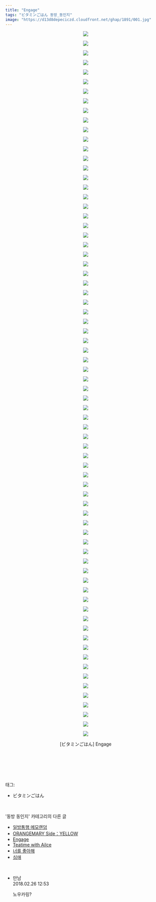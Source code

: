 ```yaml
---
title: "Engage"
tags: "ビタミンごはん 동방_동인지"
image: "https://d13d8depeciczd.cloudfront.net/ghap/1891/001.jpg"
---
```

<div class="article">
<p style="text-align: center; clear: none; float: none;"><img src="{{ site.imgserver12 }}/ghap/1891/001.jpg"/></p>
<p style="text-align: center; clear: none; float: none;"><img src="{{ site.imgserver12 }}/ghap/1891/002.jpg"/></p>
<p style="text-align: center; clear: none; float: none;"><img src="{{ site.imgserver12 }}/ghap/1891/003.jpg"/></p>
<p style="text-align: center; clear: none; float: none;"><img src="{{ site.imgserver12 }}/ghap/1891/004.jpg"/></p>
<p style="text-align: center; clear: none; float: none;"><img src="{{ site.imgserver12 }}/ghap/1891/005.jpg"/></p>
<p style="text-align: center; clear: none; float: none;"><img src="{{ site.imgserver12 }}/ghap/1891/006.jpg"/></p>
<p style="text-align: center; clear: none; float: none;"><img src="{{ site.imgserver12 }}/ghap/1891/007.jpg"/></p>
<p style="text-align: center; clear: none; float: none;"><img src="{{ site.imgserver12 }}/ghap/1891/008.jpg"/></p>
<p style="text-align: center; clear: none; float: none;"><img src="{{ site.imgserver12 }}/ghap/1891/009.jpg"/></p>
<p style="text-align: center; clear: none; float: none;"><img src="{{ site.imgserver12 }}/ghap/1891/010.jpg"/></p>
<p style="text-align: center; clear: none; float: none;"><img src="{{ site.imgserver12 }}/ghap/1891/011.jpg"/></p>
<p style="text-align: center; clear: none; float: none;"><img src="{{ site.imgserver12 }}/ghap/1891/012.jpg"/></p>
<p style="text-align: center; clear: none; float: none;"><img src="{{ site.imgserver12 }}/ghap/1891/013.jpg"/></p>
<p style="text-align: center; clear: none; float: none;"><img src="{{ site.imgserver12 }}/ghap/1891/014.jpg"/></p>
<p style="text-align: center; clear: none; float: none;"><img src="{{ site.imgserver12 }}/ghap/1891/015.jpg"/></p>
<p style="text-align: center; clear: none; float: none;"><img src="{{ site.imgserver12 }}/ghap/1891/016.jpg"/></p>
<p style="text-align: center; clear: none; float: none;"><img src="{{ site.imgserver12 }}/ghap/1891/017.jpg"/></p>
<p style="text-align: center; clear: none; float: none;"><img src="{{ site.imgserver12 }}/ghap/1891/018.jpg"/></p>
<p style="text-align: center; clear: none; float: none;"><img src="{{ site.imgserver12 }}/ghap/1891/019.jpg"/></p>
<p style="text-align: center; clear: none; float: none;"><img src="{{ site.imgserver12 }}/ghap/1891/020.jpg"/></p>
<p style="text-align: center; clear: none; float: none;"><img src="{{ site.imgserver12 }}/ghap/1891/021.jpg"/></p>
<p style="text-align: center; clear: none; float: none;"><img src="{{ site.imgserver12 }}/ghap/1891/022.jpg"/></p>
<p style="text-align: center; clear: none; float: none;"><img src="{{ site.imgserver12 }}/ghap/1891/023.jpg"/></p>
<p style="text-align: center; clear: none; float: none;"><img src="{{ site.imgserver12 }}/ghap/1891/024.jpg"/></p>
<p style="text-align: center; clear: none; float: none;"><img src="{{ site.imgserver12 }}/ghap/1891/025.jpg"/></p>
<p style="text-align: center; clear: none; float: none;"><img src="{{ site.imgserver12 }}/ghap/1891/026.jpg"/></p>
<p style="text-align: center; clear: none; float: none;"><img src="{{ site.imgserver12 }}/ghap/1891/027.jpg"/></p>
<p style="text-align: center; clear: none; float: none;"><img src="{{ site.imgserver12 }}/ghap/1891/028.jpg"/></p>
<p style="text-align: center; clear: none; float: none;"><img src="{{ site.imgserver12 }}/ghap/1891/029.jpg"/></p>
<p style="text-align: center; clear: none; float: none;"><img src="{{ site.imgserver12 }}/ghap/1891/030.jpg"/></p>
<p style="text-align: center; clear: none; float: none;"><img src="{{ site.imgserver12 }}/ghap/1891/031.jpg"/></p>
<p style="text-align: center; clear: none; float: none;"><img src="{{ site.imgserver12 }}/ghap/1891/032.jpg"/></p>
<p style="text-align: center; clear: none; float: none;"><img src="{{ site.imgserver12 }}/ghap/1891/033.jpg"/></p>
<p style="text-align: center; clear: none; float: none;"><img src="{{ site.imgserver12 }}/ghap/1891/034.jpg"/></p>
<p style="text-align: center; clear: none; float: none;"><img src="{{ site.imgserver12 }}/ghap/1891/035.jpg"/></p>
<p style="text-align: center; clear: none; float: none;"><img src="{{ site.imgserver12 }}/ghap/1891/036.jpg"/></p>
<p style="text-align: center; clear: none; float: none;"><img src="{{ site.imgserver12 }}/ghap/1891/037.jpg"/></p>
<p style="text-align: center; clear: none; float: none;"><img src="{{ site.imgserver12 }}/ghap/1891/038.jpg"/></p>
<p style="text-align: center; clear: none; float: none;"><img src="{{ site.imgserver12 }}/ghap/1891/039.jpg"/></p>
<p style="text-align: center; clear: none; float: none;"><img src="{{ site.imgserver12 }}/ghap/1891/040.jpg"/></p>
<p style="text-align: center; clear: none; float: none;"><img src="{{ site.imgserver12 }}/ghap/1891/041.jpg"/></p>
<p style="text-align: center; clear: none; float: none;"><img src="{{ site.imgserver12 }}/ghap/1891/042.jpg"/></p>
<p style="text-align: center; clear: none; float: none;"><img src="{{ site.imgserver12 }}/ghap/1891/043.jpg"/></p>
<p style="text-align: center; clear: none; float: none;"><img src="{{ site.imgserver12 }}/ghap/1891/044.jpg"/></p>
<p style="text-align: center; clear: none; float: none;"><img src="{{ site.imgserver12 }}/ghap/1891/045.jpg"/></p>
<p style="text-align: center; clear: none; float: none;"><img src="{{ site.imgserver12 }}/ghap/1891/046.jpg"/></p>
<p style="text-align: center; clear: none; float: none;"><img src="{{ site.imgserver12 }}/ghap/1891/047.jpg"/></p>
<p style="text-align: center; clear: none; float: none;"><img src="{{ site.imgserver12 }}/ghap/1891/048.jpg"/></p>
<p style="text-align: center; clear: none; float: none;"><img src="{{ site.imgserver12 }}/ghap/1891/049.jpg"/></p>
<p style="text-align: center; clear: none; float: none;"><img src="{{ site.imgserver12 }}/ghap/1891/050.jpg"/></p>
<p style="text-align: center; clear: none; float: none;"><img src="{{ site.imgserver12 }}/ghap/1891/051.jpg"/></p>
<p style="text-align: center; clear: none; float: none;"><img src="{{ site.imgserver12 }}/ghap/1891/052.jpg"/></p>
<p style="text-align: center; clear: none; float: none;"><img src="{{ site.imgserver12 }}/ghap/1891/053.jpg"/></p>
<p style="text-align: center; clear: none; float: none;"><img src="{{ site.imgserver12 }}/ghap/1891/054.jpg"/></p>
<p style="text-align: center; clear: none; float: none;"><img src="{{ site.imgserver12 }}/ghap/1891/055.jpg"/></p>
<p style="text-align: center; clear: none; float: none;"><img src="{{ site.imgserver12 }}/ghap/1891/056.jpg"/></p>
<p style="text-align: center; clear: none; float: none;"><img src="{{ site.imgserver12 }}/ghap/1891/057.jpg"/></p>
<p style="text-align: center; clear: none; float: none;"><img src="{{ site.imgserver12 }}/ghap/1891/058.jpg"/></p>
<p style="text-align: center; clear: none; float: none;"><img src="{{ site.imgserver12 }}/ghap/1891/059.jpg"/></p>
<p style="text-align: center; clear: none; float: none;"><img src="{{ site.imgserver12 }}/ghap/1891/060.jpg"/></p>
<p style="text-align: center; clear: none; float: none;"><img src="{{ site.imgserver12 }}/ghap/1891/061.jpg"/></p>
<p style="text-align: center; clear: none; float: none;"><img src="{{ site.imgserver12 }}/ghap/1891/062.jpg"/></p>
<p style="text-align: center; clear: none; float: none;"><img src="{{ site.imgserver12 }}/ghap/1891/063.jpg"/></p>
<p style="text-align: center; clear: none; float: none;"><img src="{{ site.imgserver12 }}/ghap/1891/064.jpg"/></p>
<p style="text-align: center; clear: none; float: none;"><img src="{{ site.imgserver12 }}/ghap/1891/065.jpg"/></p>
<p style="text-align: center; clear: none; float: none;"><img src="{{ site.imgserver12 }}/ghap/1891/066.jpg"/></p>
<p style="text-align: center; clear: none; float: none;"><img src="{{ site.imgserver12 }}/ghap/1891/067.jpg"/></p>
<p style="text-align: center; clear: none; float: none;"><img src="{{ site.imgserver12 }}/ghap/1891/068.jpg"/></p>
<p style="text-align: center; clear: none; float: none;"><img src="{{ site.imgserver12 }}/ghap/1891/069.jpg"/></p>
<p style="text-align: center; clear: none; float: none;"><img src="{{ site.imgserver12 }}/ghap/1891/070.jpg"/></p>
<p style="text-align: center; clear: none; float: none;"><img src="{{ site.imgserver12 }}/ghap/1891/071.jpg"/></p>
<p style="text-align: center; clear: none; float: none;"><img src="{{ site.imgserver12 }}/ghap/1891/072.jpg"/></p>
<p style="text-align: center; clear: none; float: none;"><img src="{{ site.imgserver12 }}/ghap/1891/073.jpg"/></p>
<p style="text-align: center; clear: none; float: none;"><img src="{{ site.imgserver12 }}/ghap/1891/074.jpg"/></p>
<p style="text-align: center; clear: none; float: none;">[ビタミンごはん] Engage</p>
<p style="text-align: center; clear: none; float: none;"><br/></p>
<p><br/></p>
</div><br/>
<div class="tagTrail">
<p>태그: </p>
<ul>
<li>ビタミンごはん</li>
</ul>
</div><br/>
<div class="another">
<p>'동방 동인지' 카테고리의 다른 글</p>
<ul>
<li><a href="/ghap_1893">일방통행 메모랜덤</a></li>
<li><a href="/ghap_1892">ORANGEMARY Side：YELLOW</a></li>
<li><a href="/ghap_1891">Engage</a></li>
<li><a href="/ghap_1890">Teatime with Ailce</a></li>
<li><a href="/ghap_1889">너를 좋아해</a></li>
<li><a href="/ghap_1888">심애</a></li>
</ul>
</div><br/>
<div class="cb_module cb_fluid">
<div class="cb_wrt cb_profile">
<div class="comment">
<ul>
<li class="cb_thumb_off" id="comment15207079">
<div class="cb_comment_area">
<div class="cb_info_area">
<div class="cb_section">
<span class="cb_nick_name">만남</span>
</div>
<div class="cb_section">
<span class="cb_date">2018.02.26 12:53 </span>
</div>
</div>
<div class="cb_dsc_comment">
<p class="cb_dsc">
											노우카링?
										</p>
</div>
</div></li>
</ul>
</div>
</div><!-- commentList close -->
</div><br/>
